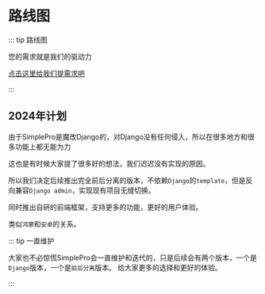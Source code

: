 # 路线图

::: tip 路线图

您的需求就是我们的驱动力

[点击这里给我们提需求吧](https://www.mldoo.com/)

:::

## 2024年计划

由于SimplePro是魔改Django的，对Django没有任何侵入，所以在很多地方和很多功能上都无能为力

这也是有时候大家提了很多好的想法，我们迟迟没有实现的原因。

所以我们决定后续推出完全前后分离的版本，不依赖`Django`的`template`，但是反向兼容`Django admin`，实现现有项目无缝切换。

同时推出自研的前端框架，支持更多的功能，更好的用户体验。

类似`鸿蒙`和`安卓`的关系。

::: tip 一直维护

大家也不必惊慌SimplePro会一直维护和迭代的，只是后续会有两个版本，一个是`Django`版本，一个是`前后分离`版本。
给大家更多的选择和更好的体验。

:::
